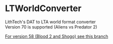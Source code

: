 # LTWorldConverter

LithTech's DAT to LTA world format converter  
Version 70 is supported (Aliens vs Predator 2)

[For version 58 (Blood 2 and Shogo) see this branch](../../tree/shogo)
